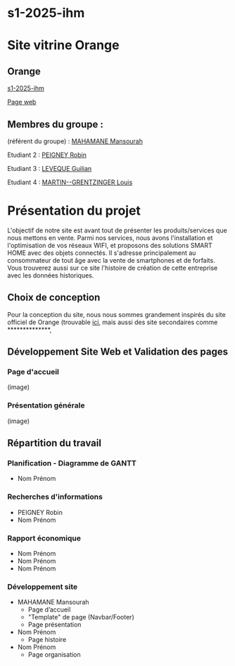 # s1-2025-ihm
# Site vitrine Orange  

## Orange    

[s1-2025-ihm](https://github.com/Louis7012/s1-2025-ihm)

[Page web](https://louis7012.github.io/s1-2025-ihm/)

## Membres du groupe :

(référent du groupe) : [MAHAMANE Mansourah](mailto:mansourah.mahamane@edu.univ-fcomte.fr) 
 
Etudiant 2 : [PEIGNEY Robin](mailto:robin.peigney@edu.univ-fcomte.fr)
 
Etudiant 3 : [LEVEQUE Guilian](mailto:guilian.leveque@edu.univ-fcomte.fr)
 
Etudiant 4 : [MARTIN--GRENTZINGER Louis](mailto:louis.martin--grentzinger@edu.univ-fcomte.fr) 


# Présentation du projet


L'objectif de notre site est avant tout de présenter les produits/services que nous mettons en vente. Parmi nos services, nous avons l'installation et l'optimisation de vos réseaux WIFI, et proposons des solutions SMART HOME avec des objets connectés. Il s'adresse principalement au consommateur de tout âge avec la vente de smartphones et de forfaits. Vous trouverez aussi sur ce site l'histoire de création de cette entreprise avec les données historiques.

## Choix de conception

Pour la conception du site, nous nous sommes grandement inspirés du site officiel de Orange (trouvable [ici]([https://www.entreprise.com/fr-fr/](https://www.orange.fr/portail)), mais aussi des site secondaires comme **************,

## Développement Site Web et Validation des pages

### Page d'accueil
(image)

### Présentation générale
(image)


## Répartition du travail

### Planification - Diagramme de GANTT

- Nom Prénom

### Recherches d'informations

- PEIGNEY Robin
- Nom Prénom


### Rapport économique

- Nom Prénom
- Nom Prénom
- Nom Prénom

### Développement site

- MAHAMANE Mansourah
  - Page d’accueil
  - "Template" de page (Navbar/Footer)
  - Page présentation
- Nom Prénom
  - Page histoire
- Nom Prénom
  - Page organisation

